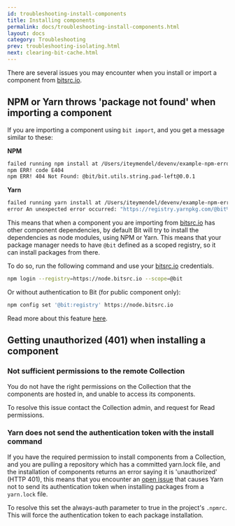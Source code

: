 ```yaml
---
id: troubleshooting-install-components
title: Installing components
permalink: docs/troubleshooting-install-components.html
layout: docs
category: Troubleshooting
prev: troubleshooting-isolating.html
next: clearing-bit-cache.html
---
```


There are several issues you may encounter when you install or import a component from [bitsrc.io](https://bitsrc.io).

## NPM or Yarn throws 'package not found' when importing a component

If you are importing a component using `bit import`, and you get a message similar to these:

**NPM**

```bash
failed running npm install at /Users/iteymendel/devenv/example-npm-error/components/utils/string/pad-left
npm ERR! code E404
npm ERR! 404 Not Found: @bit/bit.utils.string.pad-left@0.0.1
```

**Yarn**

```bash
failed running yarn install at /Users/iteymendel/devenv/example-npm-error/components/utils/string/pad-left
error An unexpected error occurred: "https://registry.yarnpkg.com/@bit%2fbit.utils.string.pad-left: Not found".
```

This means that when a component you are importing from [bitsrc.io](https://bitsrc.io) has other component dependencies, by default Bit will try to install the dependencies as node modules, using NPM or Yarn. This means that your package manager needs to have `@bit` defined as a scoped registry, so it can install packages from there.

To do so, run the following command and use your [bitsrc.io](https://bitsrc.io) credentials.

```bash
npm login --registry=https://node.bitsrc.io --scope=@bit
```

Or without authentication to Bit (for public component only):

```bash
npm config set '@bit:registry' https://node.bitsrc.io
```

Read more about this feature [here](https://docs.bitsrc.io/docs/installing-components-using-package-managers.html).


## Getting unauthorized (401) when installing a component

### Not sufficient permissions to the remote Collection

You do not have the right permissions on the Collection that the components are hosted in, and unable to access its components.

To resolve this issue contact the Collection admin, and request for Read permissions.

### Yarn does not send the authentication token with the install command

If you have the required permission to install components from a Collection, and you are pulling a repository which has a committed yarn.lock file, and the installation of components returns an error saying it is 'unauthorized' (HTTP 401), this means that you encounter an [open issue](https://github.com/yarnpkg/yarn/issues/4451) that causes Yarn not to send its authentication token when installing packages from a `yarn.lock` file.

To resolve this set the always-auth parameter to true in the project's `.npmrc`. This will force the authentication token to each package installation.